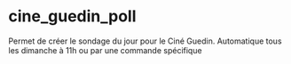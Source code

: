 # cine_guedin_poll
Permet de créer le sondage du jour pour le Ciné Guedin. Automatique tous les dimanche à 11h ou par une commande spécifique
